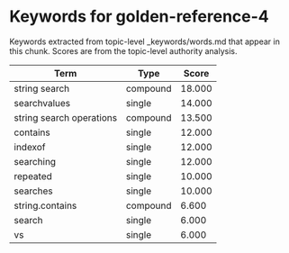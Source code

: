 # Keywords for golden-reference-4

Keywords extracted from topic-level _keywords/words.md that appear in this chunk.
Scores are from the topic-level authority analysis.

| Term | Type | Score |
|------|------|-------|
| string search | compound | 18.000 |
| searchvalues | single | 14.000 |
| string search operations | compound | 13.500 |
| contains | single | 12.000 |
| indexof | single | 12.000 |
| searching | single | 12.000 |
| repeated | single | 10.000 |
| searches | single | 10.000 |
| string.contains | compound | 6.600 |
| search | single | 6.000 |
| vs | single | 6.000 |
